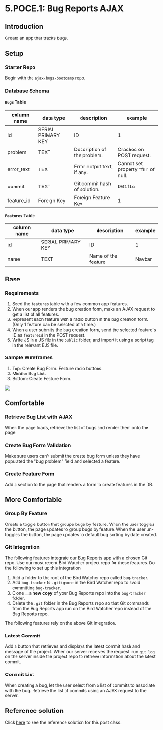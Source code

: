 # 5.POCE.1: Bug Reports AJAX

## Introduction

Create an app that tracks bugs.

## Setup

### Starter Repo

Begin with the [`ajax-bugs-bootcamp` repo](https://github.com/rocketacademy/ajax-bugs-bootcamp).

### Database Schema

#### `Bugs` Table

| column name | data type          | description                  | example                             |
| ----------- | ------------------ | ---------------------------- | ----------------------------------- |
| id          | SERIAL PRIMARY KEY | ID                           | 1                                   |
| problem     | TEXT               | Description of the problem.  | Crashes on POST request.            |
| error\_text | TEXT               | Error output text, if any.   | Cannot set property "fill" of null. |
| commit      | TEXT               | Git commit hash of solution. | 961f1c                              |
| feature\_id | Foreign Key        | Foreign Feature Key          | 1                                   |

**`Features` Table**

| column name | data type          | description         | example |
| ----------- | ------------------ | ------------------- | ------- |
| id          | SERIAL PRIMARY KEY | ID                  | 1       |
| name        | TEXT               | Name of the feature | Navbar  |

## Base

### Requirements

1. Seed the `features` table with a few common app features.
2. When our app renders the bug creation form, make an AJAX request to get a list of all features.
3. Represent each feature with a radio button in the bug creation form. (Only 1 feature can be selected at a time.)
4. When a user submits the bug creation form, send the selected feature's ID as `featureId` in the POST request.
5. Write JS in a JS file in the `public` folder, and import it using a script tag in the relevant EJS file.

### Sample Wireframes

1. Top: Create Bug Form. Feature radio buttons.
2. Middle: Bug List.
3. Bottom: Create Feature Form.

![](<../../../old\_bootcamp\_docs/.gitbook/assets/bug-report-wireframe (1).png>)

## Comfortable

### Retrieve Bug List with AJAX

When the page loads, retrieve the list of bugs and render them onto the page.

### Create Bug Form Validation

Make sure users can't submit the create bug form unless they have populated the "bug problem" field and selected a feature.

### Create Feature Form

Add a section to the page that renders a form to create features in the DB.

## More Comfortable

### Group By Feature

Create a toggle button that groups bugs by feature. When the user toggles the button, the page updates to group bugs by feature. When the user un-toggles the button, the page updates to default bug sorting by date created.

### Git Integration

The following features integrate our Bug Reports app with a chosen Git repo. Use our most recent Bird Watcher project repo for these features. Do the following to set up this integration.

1. Add a folder to the root of the Bird Watcher repo called `bug-tracker`.
2. Add `bug-tracker` to `.gitignore` in the Bird Watcher repo to avoid committing `bug-tracker`.
3. Clone \_\_a **new copy** of your Bug Reports repo into the `bug-tracker` folder.
4. Delete the `.git` folder in the Bug Reports repo so that Git commands from the Bug Reports app run on the Bird Watcher repo instead of the Bug Reports repo.

The following features rely on the above Git integration.

### Latest Commit

Add a button that retrieves and displays the latest commit hash and message of the project. When our server receives the request, run `git log` on the server inside the project repo to retrieve information about the latest commit.

### Commit List

When creating a bug, let the user select from a list of commits to associate with the bug. Retrieve the list of commits using an AJAX request to the server.

## Reference solution

Click [here](https://github.com/rocketacademy/ajax-bugs-bootcamp/tree/solution) to see the reference solution for this post class.
